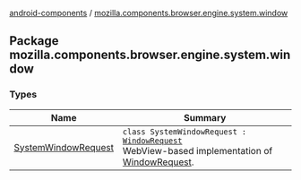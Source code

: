 [android-components](../index.md) / [mozilla.components.browser.engine.system.window](./index.md)

## Package mozilla.components.browser.engine.system.window

### Types

| Name | Summary |
|---|---|
| [SystemWindowRequest](-system-window-request/index.md) | `class SystemWindowRequest : `[`WindowRequest`](../mozilla.components.concept.engine.window/-window-request/index.md)<br>WebView-based implementation of [WindowRequest](../mozilla.components.concept.engine.window/-window-request/index.md). |
